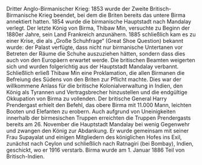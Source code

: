 Dritter Anglo-Birmanischer Krieg: 1853 wurde der Zweite Britisch-Birmanische Krieg beendet, bei dem die Briten bereits das untere Birma annektiert hatten. 1854 wurde die birmanische Hauptstadt nach Mandalay verlegt. Der letzte König von Birma, Thibaw Min, versuchte zu Beginn der 1880er Jahre, sein Land Frankreich anzunähern. 1885 schließlich kam es zu einer Krise, die als „Große Schuhfrage“ (Great Shoe Question) bekannt wurde: der Palast verfügte, dass nicht nur birmanische Untertanen vor Betreten der Räume die Schuhe auszuziehen hätten, sondern dass dies auch von den Europäern erwartet werde. Die britischen Beamten weigerten sich und wurden folgerichtig aus der Hauptstadt Mandalay verbannt. Schließlich erließ Thibaw Min eine Proklamation, die allen Birmanen die Befreiung des Südens von den Briten zur Pflicht machte. Dies war der willkommene Anlass für die britische Kolonialverwaltung in Indien, den König als Tyrannen und Vertragsbrecher hinzustellen und die endgültige Okkupation von Birma zu vollenden. Der britische General Harry Prendergast erhielt den Befehl, das obere Birma mit 11.000 Mann, leichten Booten und Elefanten zu erobern. Auch aufgrund von Uneinigkeiten innerhalb der birmesischen Truppen erreichten die Truppen Prendergasts bereits am 26. November die Hauptstadt Mandalay bei wenig Gegenwehr und zwangen den König zur Abdankung. Er wurde gemeinsam mit seiner Frau Supayalat und einigen Mitgliedern des königlichen Hofes ins Exil, zunächst nach Ceylon und schließlich nach Ratnagiri (bei Bombay), Indien, geschickt, wo er 1916 verstarb. Birma wurde am 1. Januar 1886 Teil von Britisch-Indien.
